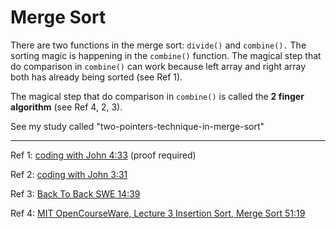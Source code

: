 # Merge Sort

There are two functions in the merge sort: `divide()` and `combine().` The sorting magic is happening in the `combine()` function.  The magical step that do comparison in `combine()` can work because left array and right array both has already being sorted (see Ref 1).

The magical step that do comparison in `combine()` is called the **2 finger algorithm** (see Ref 4, 2, 3). 

See my study called "two-pointers-technique-in-merge-sort"

---

Ref 1:  [coding with John 4:33](https://youtu.be/bOk35XmHPKs?t=273) (proof required)

Ref 2:  [coding with John 3:31](https://www.youtube.com/watch?v=bOk35XmHPKs&t=215s) 

Ref 3: [Back To Back SWE 14:39](https://youtu.be/alJswNJ4P3U?t=879)

Ref 4: [MIT OpenCourseWare, Lecture 3 Insertion Sort, Merge Sort 51:19](https://youtu.be/Kg4bqzAqRBM?t=1770)



  

